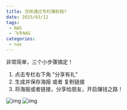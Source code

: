 ```yaml
---
title: 怎样通过专栏赚到钱?
date: 2025/03/12
tags:
 - NAS
 - 飞牛NAS
categories:
 - nas
---
```


非常简单，三个小步骤搞定！

1. 点击专栏右下角 "分享有礼"
2. 生成并保存海报 或者 复制链接
3. 将海报或者链接，分享给朋友，开启赚钱之路！

![img](https://pica.zhimg.com/80/v2-b4c0c8bbb2ab9acea8b5a9a81cf9180e_1440w.png)
![img](https://pica.zhimg.com/80/v2-b4c0c8bbb2ab9acea8b5a9a81cf9180e_1440w.png)